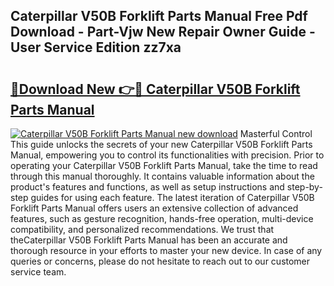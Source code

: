 ## Caterpillar V50B Forklift Parts Manual Free Pdf Download - Part-Vjw New Repair Owner Guide - User Service Edition zz7xa

# <h2><a href="http://bc76280.oget.top/?id=Caterpillar+V50B+Forklift+Parts+Manual">🔗Download New 👉🔴 Caterpillar V50B Forklift Parts Manual</a></h2>

[![Caterpillar V50B Forklift Parts Manual new download](https://i.imgur.com/5g1atiW.png)](http://bc76280.oget.top/?id=Caterpillar+V50B+Forklift+Parts+Manual)
Masterful Control This guide unlocks the secrets of your new Caterpillar V50B Forklift Parts Manual, empowering you to control its functionalities with precision. Prior to operating your Caterpillar V50B Forklift Parts Manual, take the time to read through this manual thoroughly. It contains valuable information about the product's features and functions, as well as setup instructions and step-by-step guides for using each feature. The latest iteration of Caterpillar V50B Forklift Parts Manual offers users an extensive collection of advanced features, such as gesture recognition, hands-free operation, multi-device compatibility, and personalized recommendations. We trust that theCaterpillar V50B Forklift Parts Manual has been an accurate and thorough resource in your efforts to master your new device. In case of any queries or concerns, please do not hesitate to reach out to our customer service team.
